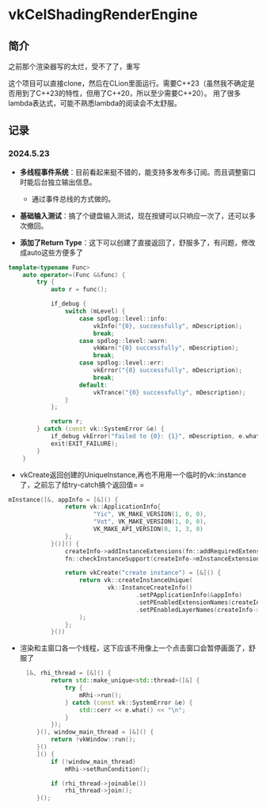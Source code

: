 # vkCelShadingRenderEngine

## 简介

之前那个渲染器写的太烂，受不了了，重写

这个项目可以直接clone，然后在CLion里面运行。需要C++23（虽然我不确定是否用到了C++23的特性，但用了C++20，所以至少需要C++20）。
用了很多lambda表达式，可能不熟悉lambda的阅读会不太舒服。

## 记录

### 2024.5.23

- **多线程事件系统**：目前看起来挺不错的，能支持多发布多订阅。而且调整窗口时能后台独立输出信息。
  - 通过事件总线的方式做的。
- **基础输入测试**：搞了个键盘输入测试，现在按键可以只响应一次了，还可以多次撤回。


- **添加了Return Type**：这下可以创建了直接返回了，舒服多了，有问题，修改成auto这些方便多了
```c++
template<typename Func>
    auto operator=(Func &&func) {
        try {
            auto r = func();

            if_debug {
                switch (mLevel) {
                    case spdlog::level::info:
                        vkInfo("{0}, successfully", mDescription);
                        break;
                    case spdlog::level::warn:
                        vkWarn("{0} successfully", mDescription);
                        break;
                    case spdlog::level::err:
                        vkError("{0} successfully", mDescription);
                        break;
                    default:
                        vkTrance("{0} successfully", mDescription);
                }
            };

            return r;
        } catch (const vk::SystemError &e) {
            if_debug vkError("failed to {0}: {1}", mDescription, e.what());
            exit(EXIT_FAILURE);
        }
    }
```
- vkCreate返回创建的UniqueInstance,再也不用用一个临时的vk::instance了，之前忘了给try-catch搞个返回值= =
```c++
mInstance([&, appInfo = [&]() {
                return vk::ApplicationInfo{
                        "Yic", VK_MAKE_VERSION(1, 0, 0),
                        "Vot", VK_MAKE_VERSION(1, 0, 0),
                        VK_MAKE_API_VERSION(0, 1, 3, 0)
                };
            }()]() {
                createInfo->addInstanceExtensions(fn::addRequiredExtensions());
                fn::checkInstanceSupport(createInfo->mInstanceExtensions, createInfo->mInstanceLayers);

                return vkCreate("create instance") = [&]() {
                    return vk::createInstanceUnique(
                            vk::InstanceCreateInfo()
                                    .setPApplicationInfo(&appInfo)
                                    .setPEnabledExtensionNames(createInfo->mInstanceExtensions)
                                    .setPEnabledLayerNames(createInfo->mInstanceLayers)
                    );
                };
            }())
```
- 渲染和主窗口各一个线程，这下应该不用像上一个点击窗口会暂停画面了，舒服了
```c++
     [&, rhi_thread = [&]() {
            return std::make_unique<std::thread>([&] {
                try {
                    mRhi->run();
                } catch (const vk::SystemError &e) {
                    std::cerr << e.what() << "\n";
                }
            });
        }(), window_main_thread = [&]() {
            return !vkWindow::run();
        }()
        ]() {
            if (!window_main_thread)
                mRhi->setRunCondition();

            if (rhi_thread->joinable())
                rhi_thread->join();
        }();
```






